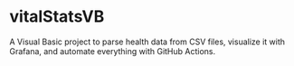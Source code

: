 # vitalStatsVB
 A Visual Basic project to parse health data from CSV files, visualize it with Grafana, and automate everything with GitHub Actions.
